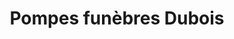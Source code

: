 ---
title: "Pompes funèbres Dubois"
url: /avallon/pompes-funebres-dubois/
shop: directeurs de funérailles
---